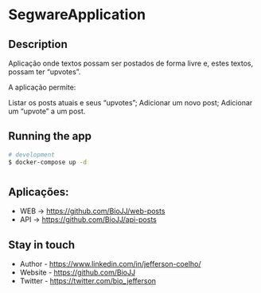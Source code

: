 # SegwareApplication


## Description

Aplicação onde textos possam ser postados de forma livre e, estes textos, possam ter “upvotes”.  

A aplicação permite:  

Listar os posts atuais e seus “upvotes”;
Adicionar um novo post;
Adicionar um “upvote” a um post.


## Running the app

```bash
# development
$ docker-compose up -d


```

#
## Aplicações:
- WEB -> https://github.com/BioJJ/web-posts
- API -> https://github.com/BioJJ/api-posts

 

## Stay in touch

- Author - https://www.linkedin.com/in/jefferson-coelho/
- Website - https://github.com/BioJJ
- Twitter - https://twitter.com/bio_jefferson

 
